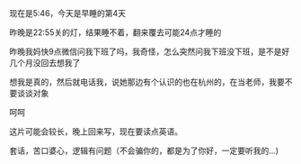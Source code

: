 现在是5:46，今天是早睡的第4天

昨晚是22:55关的灯，结果睡不着，翻来覆去可能24点才睡的



昨晚我妈快9点微信问我下班了吗，我奇怪，怎么突然问我下班没下班，是不是好几个月没回去想我了

想我是真的，然后就电话我，说她那边有个认识的也在杭州的，在当老师，我要不要谈谈对象

呵呵



这片可能会较长，晚上回来写，现在要读点英语。

套话，苦口婆心，逻辑有问题（不会骗你的，都是为了你好，一定要听我的...)

